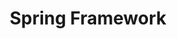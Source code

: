 ---
blog: https://spring.io/blog
linkedin: https://www.linkedin.com/groups/Spring-Users-46964
logohandle: springio
sort: spring_framework
title: Spring Framework
twitter: springcentral
website: https://spring.io/
wikipedia: https://en.wikipedia.org/wiki/Spring_Framework
youtube: https://spring.io/videos
---